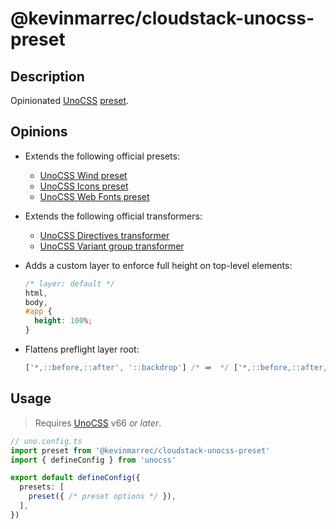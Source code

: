 # @kevinmarrec/cloudstack-unocss-preset

## Description

Opinionated [UnoCSS](https://unocss.dev) [preset](https://unocss.dev/config/presets).

## Opinions

- Extends the following official presets:
  - [UnoCSS Wind preset](https://unocss.dev/presets/wind)
  - [UnoCSS Icons preset](https://unocss.dev/presets/icons)
  - [UnoCSS Web Fonts preset](https://unocss.dev/presets/web-fonts)

- Extends the following official transformers:
  - [UnoCSS Directives transformer](https://unocss.dev/transformers/directives)
  - [UnoCSS Variant group transformer](https://unocss.dev/transformers/variant-group)

- Adds a custom layer to enforce full height on top-level elements:
  
  ```css
  /* layer: default */
  html, 
  body, 
  #app { 
    height: 100%; 
  }
  ```

- Flattens preflight layer root:

  ```ts
  ['*,::before,::after', '::backdrop'] /* ➡️  */ ['*,::before,::after,::backdrop']
  ```
  

## Usage

> Requires [UnoCSS](https://unocss.dev) v66 _or later_.

```ts
// uno.config.ts
import preset from '@kevinmarrec/cloudstack-unocss-preset'
import { defineConfig } from 'unocss'

export default defineConfig({
  presets: [
    preset({ /* preset options */ }),
  ],
})
```

